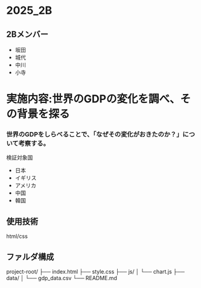 # 2025_2B

## 2Bメンバー
- 坂田
- 城代
- 中川
- 小寺

# 実施内容:世界のGDPの変化を調べ、その背景を探る
### 世界のGDPをしらべることで、「なぜその変化がおきたのか？」について考察する。
検証対象国
- 日本
- イギリス
- アメリカ
- 中国
- 韓国
## 使用技術
html/css
## ファルダ構成
project-root/ ├── index.html ├── style.css ├── js/ │ └── chart.js ├── data/ │ └── gdp_data.csv └── README.md
